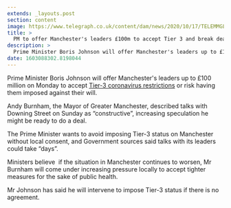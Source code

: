 ```yaml
--- 
extends: _layouts.post 
section: content 
image: https://www.telegraph.co.uk/content/dam/news/2020/10/17/TELEMMGLPICT000242095210_trans_NvBQzQNjv4BqMTHot3npgdo0TkoF-nXvdCUNPBtR7evJFCgiAa0_TgE.jpeg?impolicy=logo-overlay 
title: > 
  PM to offer Manchester's leaders £100m to accept Tier 3 and break deadlock 
description: > 
  Prime Minister Boris Johnson will offer Manchester's leaders up to £100 million on Monday to accept Tier-3 coronavirus restrictions or risk having them imposed against their will.Andy Burnham, the Mayor of Greater Manchester, described talks with Downing Street on Sunday as “constructive”, increasing speculation he might be ready to do a deal.The Prime Minister wants to avoid imposing Tier-3 status on Manchester without local consent, and Government sources said talks with its leaders could take “days”.Ministers believe if the situation in Manchester continues to worsen, Mr Burnham will come under increasing pressure locally to accept tighter measures for the sake of public health.Mr Johnson has said he will intervene to impose Tier-3 status if there is no agreement. 
date: 1603088302.8198044 
--- 
```

<div><p>Prime Minister Boris Johnson will offer Manchester's leaders up to &#163;100 million on Monday to accept <a href="https://www.telegraph.co.uk/news/0/manchester-latest-local-lockdown-rules-currently-tier-2/">Tier-3&#160;coronavirus&#160;restrictions</a> or risk having them imposed against their will.</p>
<p>Andy Burnham, the Mayor of Greater Manchester, described talks with Downing Street on Sunday as &#8220;constructive&#8221;, increasing speculation&#160;he might be ready to do a deal.</p>
<p>The Prime Minister wants to avoid imposing Tier-3&#160;status on Manchester without local consent, and Government sources said talks with its leaders could take &#8220;days&#8221;.</p>
<p>Ministers believe&#160; if the situation in Manchester continues to worsen, Mr Burnham will come under increasing pressure locally to accept tighter measures for the sake of public health.</p>
<p>Mr Johnson has said he will intervene to impose Tier-3&#160;status if there is no agreement.</p>
</div>